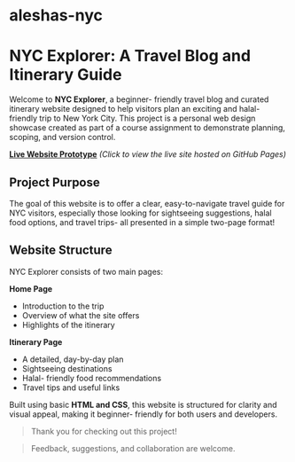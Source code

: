# aleshas-nyc
# NYC Explorer: A Travel Blog and Itinerary Guide
Welcome to **NYC Explorer**, a beginner- friendly travel blog and curated itinerary website designed to help visitors plan an exciting and halal- friendly trip to New York City. This project is a personal web design showcase created as part of a course assignment to demonstrate planning, scoping, and version control.

**[Live Website Prototype](https://aleshasulahry-hub.github.io/aleshas-nyc-explorer/)**
_(Click to view the live site hosted on GitHub Pages)_

## Project Purpose
The goal of this website is to offer a clear, easy-to-navigate travel guide for NYC visitors, especially those looking for sightseeing suggestions, halal food options, and travel trips- all presented in a simple two-page format!

## Website Structure
NYC Explorer consists of two main pages:

**Home Page**
- Introduction to the trip
- Overview of what the site offers
- Highlights of the itinerary

**Itinerary Page**
- A detailed, day-by-day plan
- Sightseeing destinations
- Halal- friendly food recommendations
- Travel tips and useful links

Built using basic **HTML and CSS**, this website is structured for clarity and visual appeal, making it beginner- friendly for both  users and developers. 

>Thank you for checking out this project!

> Feedback, suggestions, and collaboration are welcome. 
